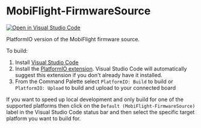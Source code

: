 # MobiFlight-FirmwareSource

[![Open in Visual Studio Code](https://open.vscode.dev/badges/open-in-vscode.svg)](https://open.vscode.dev/danecreekphotography/MobiFlight-FirmwareSource)

PlatformIO version of the MobiFlight firmware source.

To build:

1. Install [Visual Studio Code](https://code.visualstudio.com/Download)
2. Install the [PlatformIO extension](https://marketplace.visualstudio.com/items?itemName=platformio.platformio-ide). Visual Studio Code will automatically
   suggest this extension if you don't already have it installed.
3. From the Command Palette select `PlatformIO: Build` to build or `PlatformIO: Upload` to build and upload to your connected board

If you want to speed up local development and only build for one of the supported platforms then click on the `Default (MobiFlight-FirmwareSource)` label
in the Visual Studio Code status bar and then select the specific target platform you want to build for.
